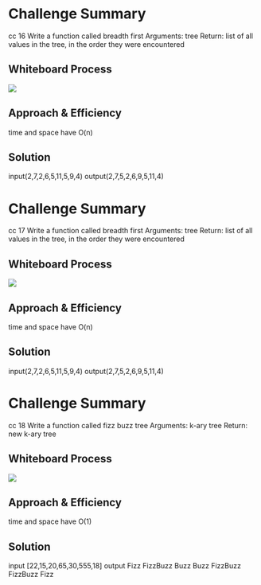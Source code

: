 # Challenge Summary
<!-- Description of the challenge -->

cc 16
Write a function called breadth first
Arguments: tree
Return: list of all values in the tree, in the order they were encountered

## Whiteboard Process
<!-- Embedded whiteboard image -->
![](D:\data-structures-and-algorithms-401\challenges\trees\img\cc17.PNG)

## Approach & Efficiency
<!-- What approach did you take? Why? What is the Big O space/time for this approach? -->
time and space have O(n)
## Solution
<!-- Show how to run your code, and examples of it in action -->

input(2,7,2,6,5,11,5,9,4)
output(2,7,5,2,6,9,5,11,4)



# Challenge Summary
<!-- Description of the challenge -->

cc 17
Write a function called breadth first
Arguments: tree
Return: list of all values in the tree, in the order they were encountered

## Whiteboard Process
<!-- Embedded whiteboard image -->
![](D:\data-structures-and-algorithms-401\challenges\trees\img\cc17.PNG)

## Approach & Efficiency
<!-- What approach did you take? Why? What is the Big O space/time for this approach? -->
time and space have O(n)
## Solution
<!-- Show how to run your code, and examples of it in action -->

input(2,7,2,6,5,11,5,9,4)
output(2,7,5,2,6,9,5,11,4)

# Challenge Summary
<!-- Description of the challenge -->

cc 18
Write a function called fizz buzz tree
Arguments: k-ary tree
Return: new k-ary tree

## Whiteboard Process
<!-- Embedded whiteboard image -->
![](D:\data-structures-and-algorithms-401\challenges\trees\img\cc18.PNG)

## Approach & Efficiency
<!-- What approach did you take? Why? What is the Big O space/time for this approach? -->
time and space have O(1)
## Solution
<!-- Show how to run your code, and examples of it in action -->

input [22,15,20,65,30,555,18]
output Fizz FizzBuzz Buzz Buzz FizzBuzz FizzBuzz Fizz 